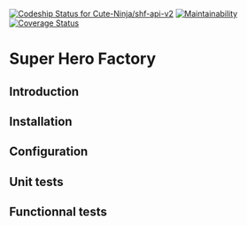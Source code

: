 [ ![Codeship Status for Cute-Ninja/shf-api-v2](https://app.codeship.com/projects/9b300fc0-8446-0136-bf62-06294081aa1e/status?branch=master)](https://app.codeship.com/projects/302274)
[![Maintainability](https://api.codeclimate.com/v1/badges/e5ee67d500a690cf8dbc/maintainability)](https://codeclimate.com/github/Cute-Ninja/shf-api-v2/maintainability)
[![Coverage Status](https://coveralls.io/repos/github/Cute-Ninja/shf-api-v2/badge.svg?branch=master)](https://coveralls.io/github/Cute-Ninja/shf-api-v2?branch=master)


Super Hero Factory
=======================

## Introduction

## Installation

## Configuration

## Unit tests

## Functionnal tests